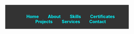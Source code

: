 <!DOCTYPE html>
<html lang="en">
<head>
  <meta charset="UTF-8" />
  <meta name="viewport" content="width=device-width, initial-scale=1.0" />
  <title>Thirunere Chelvan Raja - Portfolio</title>
  <link rel="stylesheet" href="https://cdnjs.cloudflare.com/ajax/libs/font-awesome/6.0.0-beta3/css/all.min.css">
  <link href="https://fonts.googleapis.com/css2?family=Roboto:wght@400;700&display=swap" rel="stylesheet">
  <style>
    * {
      margin: 0;
      padding: 0;
      box-sizing: border-box;
      scroll-behavior: smooth;
    }

    body {
      font-family: 'Roboto', sans-serif;
      color: #fff;
      background: linear-gradient(to right, #0f2027, #203a43, #2c5364);
    }

    nav {
      background-color: rgba(0,0,0,0.8);
      padding: 1rem;
      text-align: center;
      position: sticky;
      top: 0;
      z-index: 999;
    }

    nav ul {
      list-style: none;
      display: flex;
      justify-content: center;
      flex-wrap: wrap;
    }

    nav ul li {
      margin: 0 15px;
    }

    nav ul li a {
      color: #00f7ff;
      text-decoration: none;
      font-weight: bold;
      transition: 0.3s;
    }

    nav ul li a:hover {
      color: #ffdd57;
    }

    section {
      padding: 80px 20px;
      max-width: 1200px;
      margin: auto;
      opacity: 0;
      transform: translateY(40px);
      transition: all 1s ease-out;
    }

    section.show {
      opacity: 1;
      transform: translateY(0);
    }

    .banner {
      background-image: url('BACKGROUND.png');
      background-size: cover;
      background-position: center;
      color: #fff;
      text-align: center;
      padding: 140px 20px 160px;
    }

    .banner h1 {
      font-size: 3rem;
      animation: slideIn 1s ease forwards;
    }

    .banner p {
      font-size: 1.5rem;
      margin-top: 10px;
      animation: fadeIn 1.5s ease forwards;
    }

    .buttons {
      margin-top: 30px;
      animation: fadeIn 2s ease forwards;
    }

    .buttons a {
      display: inline-block;
      margin: 0 10px;
      background: #00f7ff;
      padding: 10px 20px;
      color: #000;
      text-decoration: none;
      border-radius: 30px;
      transition: background 0.3s ease;
    }

    .buttons a:hover {
      background: #ffdd57;
      color: #000;
    }

    h2 {
      font-size: 2rem;
      margin-bottom: 20px;
      text-align: center;
      color: #00f7ff;
    }

    .skills ul, .services ul {
      display: grid;
      grid-template-columns: repeat(auto-fit, minmax(160px, 1fr));
      gap: 10px;
      list-style: none;
      padding: 0;
      text-align: center;
    }

    .skills li, .services li {
      background: rgba(255,255,255,0.1);
      padding: 15px;
      border-radius: 10px;
      transition: transform 0.3s;
    }

    .skills li:hover, .services li:hover {
      transform: scale(1.05);
    }

    .project {
      background: rgba(255,255,255,0.1);
      padding: 20px;
      margin: 10px 0;
      border-radius: 10px;
    }

    .footer {
      text-align: center;
      padding: 30px;
      background: rgba(0,0,0,0.8);
      color: #aaa;
      margin-top: 50px;
    }

    @keyframes slideIn {
      from {
        transform: translateY(-50px);
        opacity: 0;
      }
      to {
        transform: translateY(0);
        opacity: 1;
      }
    }

    @keyframes fadeIn {
      from { opacity: 0; }
      to { opacity: 1; }
    }

    .about-img {
      border-radius: 50%;
      width: 200px;
      height: 200px;
      object-fit: cover;
      border: 4px solid #00f7ff;
    }

    .about-content {
      display: flex;
      flex-wrap: wrap;
      align-items: center;
      gap: 30px;
    }

    .about-text {
      flex: 2;
      min-width: 300px;
    }

    .about-list {
      list-style: none;
      padding: 0;
      line-height: 1.8;
    }

    .about-list i {
      margin-right: 10px;
    }

    .about-img-wrapper {
      flex: 1;
      min-width: 250px;
      text-align: center;
    }

    .about-quote {
      text-align: center;
      margin-top: 30px;
      font-style: italic;
      color: #ccc;
    }

    /* Certificates */
    #certificates .cert-grid {
      display: grid;
      grid-template-columns: repeat(auto-fit, minmax(250px, 1fr));
      gap: 20px;
      padding: 20px 0;
    }

    #certificates .cert {
      background: rgba(255,255,255,0.1);
      padding: 20px;
      border-radius: 10px;
      transition: transform 0.3s ease;
      text-align: center;
    }

    #certificates .cert h3 {
      color: #00f7ff;
      margin-bottom: 10px;
    }

    #certificates .cert a {
      display: inline-block;
      margin-top: 10px;
      background: #00f7ff;
      padding: 8px 16px;
      color: #000;
      text-decoration: none;
      border-radius: 30px;
      transition: background 0.3s;
    }

    #certificates .cert a:hover {
      background: #ffdd57;
      color: #000;
    }

    #certificates .cert:hover {
      transform: scale(1.05);
    }
  </style>
  <script>
    window.addEventListener('scroll', () => {
      document.querySelectorAll('section').forEach(sec => {
        const top = window.scrollY;
        const offset = sec.offsetTop - 400;
        const height = sec.offsetHeight;
        if (top >= offset && top < offset + height) {
          sec.classList.add('show');
        }
      });
    });
  </script>
</head>
<body>
  <header>
    <nav>
      <ul>
        <li><a href="#banner">Home</a></li>
        <li><a href="#about">About</a></li>
        <li><a href="#skills">Skills</a></li>
        <li><a href="#certificates">Certificates</a></li>
        <li><a href="#projects">Projects</a></li>
        <li><a href="#services">Services</a></li>
        <li><a href="#contact">Contact</a></li>
      </ul>
    </nav>
  </header>

  <section class="banner" id="banner">
    <h1>Thirunere Chelvan Raja</h1>
    <p>Data Analyst / Senior Software Engineer</p>
    <div class="buttons">
      <a href="https://www.linkedin.com/in/thirunere-chelvan-r-432a3b269/" target="_blank">LinkedIn</a>
      <a href="https://1drv.ms/b/c/c7596397057207b8/EYtCRlwkXUtItixJE0ZDjmsBR-b5EF_0y2V81a9MZWUuYA" download>Download Resume</a>
    </div>
  </section>

  <section id="about">
    <h2>About Me</h2>
    <div class="about-content">
      <div class="about-img-wrapper">
        <img src="C:\Users\Thirunere Chelvan R\thiru-portfolio\my_image.jpeg" alt="Thirunere Chelvan Raja" class="about-img" />
      </div>
      <div class="about-text">
        <ul class="about-list">
          <li><i class="fas fa-briefcase" style="color: #ffdd57;"></i> 3+ years of experience in data analytics and software engineering.</li>
          <li><i class="fas fa-tools" style="color: #00f7ff;"></i> Skilled in SQL, Python (Pandas, NumPy), Tableau, Power BI, Excel.</li>
          <li><i class="fas fa-lightbulb" style="color: #ffdd57;"></i> Combines technical expertise with a business-first mindset.</li>
          <li><i class="fas fa-chart-line" style="color: #00f7ff;"></i> Builds dashboards, automates reports, and delivers EDA insights.</li>
          <li><i class="fas fa-brain" style="color: #ffdd57;"></i> Passionate about solving problems with data-driven strategies.</li>
        </ul>
      </div>
    </div>
    <p class="about-quote">"Turning data into decisions is not just a job — it's a mindset."</p>
  </section>

  <section id="skills" class="skills">
    <h2>Skills</h2>
    <ul>
      <li>Python</li>
      <li>SQL</li>
      <li>Pandas</li>
      <li>Power BI</li>
      <li>Tableau</li>
      <li>Excel</li>
      <li>Data Cleaning</li>
      <li>EDA</li>
      <li>Dashboards</li>
    </ul>
  </section>

  <section id="certificates">
    <h2>Certificates</h2>
    <div class="cert-grid">
      <div class="cert">
        <h3>Python</h3>
        <p>Data analysis and scripting using Python.</p>
      </div>
      <div class="cert">
        <h3>Data Visualization using Python</h3>
        <p>Charts, plots, and dashboards with Matplotlib and Seaborn.</p>
      </div>
      <div class="cert">
        <h3>Advanced Excel</h3>
        <p>Data modeling, pivot tables, formulas, and VBA.</p>
      </div>
      <div class="cert">
        <h3>Machine Learning</h3>
        <p>Supervised/Unsupervised learning models and evaluation.</p>
      </div>
      <div class="cert">
        <h3>R Programming</h3>
        <p>Statistical computing and data visualization using R.</p>
      </div>
      <div class="cert">
        <h3>Project Management</h3>
        <p>Agile, Scrum, Kanban methodologies and tools.</p>
      </div>
      <div class="cert">
        <h3>GenAI</h3>
        <p>Understanding generative AI and prompt engineering basics.</p>
      </div>
      <div class="cert">
        <h3>AI Tools for All</h3>
        <p>Exploration of top AI tools for productivity and automation.</p>
      </div>
    </div>
  </section>

  <section id="projects">
    <h2>Projects</h2>
    <div class="project">
      <h3>Customer Purchase Behavior Analysis</h3>
      <p>Analyzed transactional data to identify purchasing patterns and customer segmentation using Python and Power BI.</p>
    </div>
    <div class="project">
      <h3>Sales Forecasting Model</h3>
      <p>Built time-series forecasting models to predict monthly sales trends and provided reports using Tableau dashboards.</p>
    </div>
  </section>

  <section id="services" class="services">
    <h2>Services</h2>
    <ul>
      <li>Data Cleaning</li>
      <li>Dashboarding</li>
      <li>Exploratory Data Analysis</li>
      <li>Reporting & BI</li>
      <li>Predictive Modeling</li>
    </ul>
  </section>

  <section id="contact">
    <h2>Contact</h2>
    <p>Email: rthirunerechelvan@gmail.com</p>
    <p>Phone: +91 74834 48762</p>
    <p>Location: Bengaluru, Karnataka, India</p>
  </section>

  <footer class="footer">
    <p>&copy; 2025 Thirunere Chelvan Raja. All Rights Reserved.</p>
  </footer>
</body>
</html>
